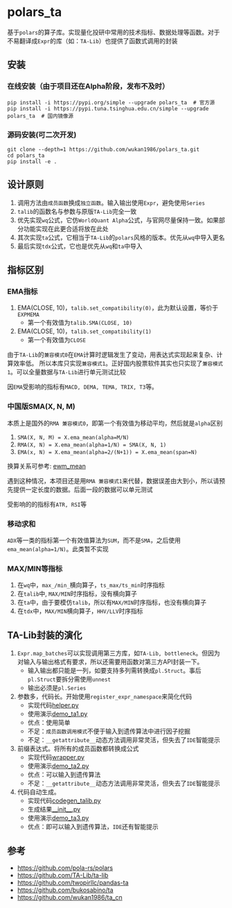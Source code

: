 # polars_ta

基于`polars`的算子库。实现量化投研中常用的技术指标、数据处理等函数。对于不易翻译成`Expr`的库（如：`TA-Lib`）也提供了函数式调用的封装

## 安装

### 在线安装（由于项目还在Alpha阶段，发布不及时）

```commandline
pip install -i https://pypi.org/simple --upgrade polars_ta  # 官方源
pip install -i https://pypi.tuna.tsinghua.edu.cn/simple --upgrade polars_ta  # 国内镜像源
```

### 源码安装(可二次开发)

```commandline
git clone --depth=1 https://github.com/wukan1986/polars_ta.git
cd polars_ta
pip install -e .
```

## 设计原则

1. 调用方法由`成员函数`换成`独立函数`。输入输出使用`Expr`，避免使用`Series`
2. `talib`的函数名与参数与原版`TA-Lib`完全一致
3. 优先实现`wq`公式，它仿`WorldQuant Alpha`公式，与官网尽量保持一致。如果部分功能实现在此更合适将放在此处
4. 其次实现`ta`公式，它相当于`TA-Lib`的`polars`风格的版本。优先从`wq`中导入更名
5. 最后实现`tdx`公式，它也是优先从`wq`和`ta`中导入

## 指标区别

### EMA指标

1. EMA(CLOSE, 10)，`talib.set_compatibility(0)`，此为默认设置，等价于`EXPMEMA`
    - 第一个有效值为`talib.SMA(CLOSE, 10)`
2. EMA(CLOSE, 10)，`talib.set_compatibility(1)`
    - 第一个有效值为`CLOSE`

由于`TA-Lib`的`兼容模式0`在`EMA`计算时逻辑发生了变动，用表达式实现起来复杂、计算效率低。
所以本库只实现`兼容模式1`。正好国内股票软件其实也只实现了`兼容模式1`。可以全量数据与`TA-Lib`进行单元测试比较

因`EMA`受影响的指标有`MACD, DEMA, TEMA, TRIX, T3`等。

### 中国版SMA(X, N, M)

本质上是国外的`RMA 兼容模式0`，即第一个有效值为移动平均，然后就是`alpha`区别

1. `SMA(X, N, M) = X.ema_mean(alpha=M/N)`
2. `RMA(X, N) = X.ema_mean(alpha=1/N) = SMA(X, N, 1)`
3. `EMA(x, N) = X.ema_mean(alpha=2/(N+1)) = X.ema_mean(span=N)`

换算关系可参考: [ewm_mean](https://pola-rs.github.io/polars/py-polars/html/reference/expressions/api/polars.Expr.ewm_mean.html#polars.Expr.ewm_mean)

遇到这种情况，本项目还是用`RMA 兼容模式1`来代替，数据误差由大到小，所以请预先提供一定长度的数据。后面一段的数据可以单元测试

受影响的的指标有`ATR, RSI`等

### 移动求和

`ADX`等一类的指标第一个有效值算法为`SUM`，而不是`SMA`，之后使用`ema_mean(alpha=1/N)`。此类暂不实现

### MAX/MIN等指标

1. 在`wq`中，`max_/min_`横向算子，`ts_max/ts_min`时序指标
2. 在`talib`中, `MAX/MIN`时序指标，没有横向算子
3. 在`ta`中，由于要模仿`talib`，所以有`MAX/MIN`时序指标，也没有横向算子
4. 在`tdx`中，`MAX/MIN`横向算子，`HHV/LLV`时序指标

## TA-Lib封装的演化

1. `Expr.map_batches`可以实现调用第三方库，如`TA-Lib, bottleneck`。但因为对输入与输出格式有要求，所以还需要用函数对第三方API封装一下。
    - 输入输出都只能是一列，如要支持多列需转换成`pl.Struct`。事后`pl.Struct`要拆分需使用`unnest`
    - 输出必须是`pl.Series`
2. 参数多，代码长。开始使用`register_expr_namespace`来简化代码
    - 实现代码[helper.py](polars_ta/utils/helper.py)
    - 使用演示[demo_ta1.py](examples/demo_ta1.py)
    - 优点：使用简单
    - 不足：`成员函数调用模式`不便于输入到遗传算法中进行因子挖掘
    - 不足：`__getattribute__`动态方法调用非常灵活，但失去了`IDE`智能提示
3. 前缀表达式。将所有的成员函数都转换成公式
    - 实现代码[wrapper.py](polars_ta/utils/wrapper.py)
    - 使用演示[demo_ta2.py](examples/demo_ta2.py)
    - 优点：可以输入到遗传算法
    - 不足：`__getattribute__`动态方法调用非常灵活，但失去了`IDE`智能提示
4. 代码自动生成。
    - 实现代码[codegen_talib.py](tools/codegen_talib.py)
    - 生成结果[\_\_init\_\_.py](polars_ta/talib/__init__.py)
    - 使用演示[demo_ta3.py](examples/demo_ta3.py)
    - 优点：即可以输入到遗传算法，`IDE`还有智能提示

## 参考

- https://github.com/pola-rs/polars
- https://github.com/TA-Lib/ta-lib
- https://github.com/twopirllc/pandas-ta
- https://github.com/bukosabino/ta
- https://github.com/wukan1986/ta_cn


